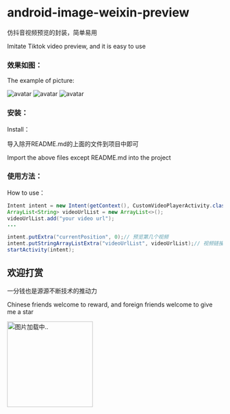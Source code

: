 # android-image-weixin-preview
仿抖音视频预览的封装，简单易用

Imitate Tiktok video preview, and it is easy to use

### 效果如图：

The example of picture:

![avatar](https://images.ylwx365.com/images/mini/15891619517450576.jpg)
![avatar](https://images.ylwx365.com/images/mini/91851619517450629.jpg)
![avatar](https://images.ylwx365.com/images/mini/86371619517450528.jpg)

### 安装：

Install：

导入除开README.md的上面的文件到项目中即可

Import the above files except README.md into the project

### 使用方法：

How to use：

```java
Intent intent = new Intent(getContext(), CustomVideoPlayerActivity.class);
ArrayList<String> videoUrlList = new ArrayList<>();
videoUrlList.add("your video url");
...

intent.putExtra("currentPosition", 0);// 预览第几个视频
intent.putStringArrayListExtra("videoUrlList", videoUrlList);// 视频链接集合
startActivity(intent);
```

## 欢迎打赏
一分钱也是源源不断技术的推动力

Chinese friends welcome to reward, and foreign friends welcome to give me a star

<img src="https://images.ylwx365.com/images/mini/14911619318881657.jpg" alt="图片加载中.." width="200" />

